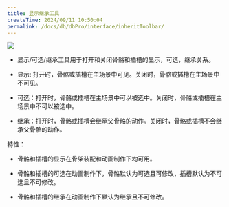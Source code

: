 ```yaml
---
title: 显示继承工具
createTime: 2024/09/11 10:50:04
permalink: /docs/db/dbPro/interface/inheritToolbar/
---
```



![](5576b6120294c.png)

* 显示/可选/继承工具用于打开和关闭骨骼和插槽的显示，可选，继承关系。

* 显示: 打开时，骨骼或插槽在主场景中可见。关闭时，骨骼或插槽在主场景中不可见。

* 可选：打开时，骨骼或插槽在主场景中可以被选中。关闭时，骨骼或插槽在主场景中不可以被选中。

* 继承：打开时，骨骼或插槽会继承父骨骼的动作。关闭时，骨骼或插槽不会继承父骨骼的动作。



特性：

* 骨骼和插槽的显示在骨架装配和动画制作下均可用。

* 骨骼和插槽的可选在动画制作下，骨骼默认为可选且可修改，插槽默认为不可选且不可修改。

* 骨骼和插槽的继承在动画制作下默认为继承且不可修改。